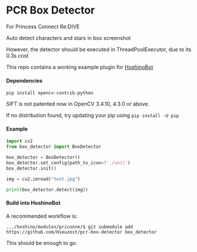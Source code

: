 # PCR Box Detector

For Princess Connect Re:DIVE

Auto detect characters and stars in box screenshot

However, the detector should be executed in ThreadPoolExecutor, due to its 0.3s cost

This repo contains a working example plugin for [HoshinoBot](https://github.com/Ice-Cirno/HoshinoBot)

#### Dependencies
```shell script
pip install opencv-contrib-python
```
SIFT is not patented now in OpenCV 3.4.10, 4.3.0 or above.

If no distribution found, try updating your pip using `pip install -U pip`

#### Example
```python
import cv2
from box_detector import BoxDetector

box_detector = BoxDetector()
box_detector.set_config(path_to_icon=f'./unit')
box_detector.init()

img = cv2.imread("test.jpg")

print(box_detector.detect(img))
```

#### Build into HoshinoBot
A recommended workflow is:
```shell script
.../hoshino/modules/priconne/$ git submodule add https://github.com/Hieuzest/pcr-box-detector box_detector
```
This should be enough to go.
